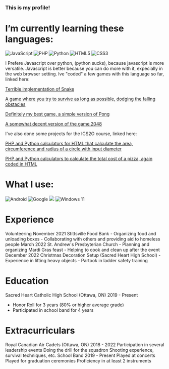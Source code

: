 ### This is my profile!




# I’m currently learning these languages:

![JavaScript](https://img.shields.io/badge/javascript-%23323330.svg?style=for-the-badge&logo=javascript&logoColor=%23F7DF1E) ![PHP](https://img.shields.io/badge/php-%23777BB4.svg?style=for-the-badge&logo=php&logoColor=white) ![Python](https://img.shields.io/badge/python-3670A0?style=for-the-badge&logo=python&logoColor=ffdd54) ![HTML5](https://img.shields.io/badge/html5-%23E34F26.svg?style=for-the-badge&logo=html5&logoColor=white) ![CSS3](https://img.shields.io/badge/css3-%231572B6.svg?style=for-the-badge&logo=css3&logoColor=white)

I Prefere Javascript over python, (python sucks), because javascript is more versatile. Javascript is better because you can do more with it, expecially in the web browser setting. Ive "coded" a few games with this language so far, linked here:

[Terrible implementation of Snake](http://kdoshi.42web.io/game/game.html)

[A game where you try to survive as long as possible, dodging the falling obstacles](http://kdoshi.42web.io/game/game2.html)

[Definitely my best game, a simple version of Pong](http://kdoshi.42web.io/game/game3.html)

[A somewhat decent version of the game 2048](http://kdoshi.42web.io/game/game4.html)

I've also done some projects for the ICS2O course, linked here:

[PHP and Python calculators for HTML that calculate the area, circumference and radius of a circle with input diameter](https://github.com/Kaidyn-Doshi/Assignment-2)

[PHP and Python calculators to calculate the total cost of a pizza, again coded in HTML](https://github.com/Kaidyn-Doshi/Assignment-3)

# What I use:

![Android](https://img.shields.io/badge/Android-3DDC84?style=for-the-badge&logo=android&logoColor=white) ![Google](https://img.shields.io/badge/google-4285F4?style=for-the-badge&logo=google&logoColor=white) ![](https://img.shields.io/badge/lenovo%20laptop-E2231A?style=for-the-badge&logo=lenovo&logoColor=white) ![Windows 11](https://img.shields.io/badge/Windows%2011-%230079d5.svg?style=for-the-badge&logo=Windows%2011&logoColor=white)

# Experience

Volunteering
  November 2021
    Stittsville Food Bank
      - Organizing food and unloading boxes
      - Collaborating with others and providing aid to homeless people
  March 2022
    St. Andrew's Presbyterian Church
      - Planning and organizing Mardi Gras feast
      - Helping to  cook and clean up after the event
  December 2022
    Christmas Decoration Setup (Sacred Heart High School)
      - Experience in lifting heavy objects
      - Partook in ladder safety training

# Education

Sacred Heart Catholic High School (Ottawa, ON)
2019 - Present						             
  - Honor Roll for 3 years (80% or higher average grade)
  - Participated in school band for 4 years

# Extracurriculars
Royal Canadian Air Cadets (Ottawa, ON)
2018 - 2022
Participation in several leadership events
Doing the drill for the squadron
Shooting experience, survival techniques, etc.
School Band 
2019 - Present
Played at concerts
Played for graduation ceremonies
Proficiency in at least 2 instruments
